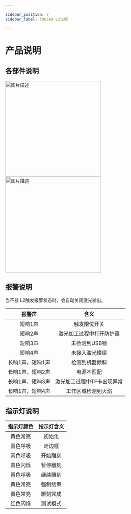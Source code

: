 ```yaml
---

sidebar_position: 7
sidebar_label: TOOCAA L2说明

---
```

# 产品说明

## 各部件说明
<img src="http://wiki-toocaa.oss-cn-hongkong.aliyuncs.com/%E5%90%84%E9%83%A8%E4%BB%B6%E8%AF%B4%E6%98%8E1.jpg" alt="图片描述" width="300" />
<img src="http://wiki-toocaa.oss-cn-hongkong.aliyuncs.com/%E5%90%84%E9%83%A8%E4%BB%B6%E8%AF%B4%E6%98%8E2.jpg" alt="图片描述" width="300" />

## 报警说明
当不器 L2触发报警状态时，会自动关闭激光输出。

| **报警声** | **含义** |
| :---: | :---: |
| 短响1声 | 触发限位开关 |
| 短响2声 | 激光加工过程中打开防护罩 |
| 短响3声 | 未检测到USB锁 |
| 短响4声 | 未接入激光模组 |
| 长响1声，短响1声 | 检测到机器倾斜 |
| 长响1声，短响2声 | 电源不匹配 |
| 长响1声，短响3声 | 激光加工过程中TF卡出现异常 |
| 长响1声，短响4声 | 工作区域检测到火焰 |

## 指示灯说明
| **指示灯颜色** | **指示灯含义** |
| :---: | :---: |
| 黄色常亮 | 初始化 |
| 青色呼吸 | 走边框 |
| 青色呼吸 | 开始雕刻 |
| 青色闪烁 | 暂停雕刻 |
| 青色呼吸 | 继续雕刻 |
| 黄色常亮 | 强制结束 |
| 黄色常亮 | 雕刻完成 |
| 红色闪烁 | 测试模式 |
